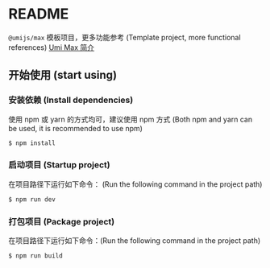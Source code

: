 # README

`@umijs/max` 模板项目，更多功能参考 (Template project, more functional references) [Umi Max 简介](https://umijs.org/docs/max/introduce)

## 开始使用 (start using)

### 安装依赖 (Install dependencies)

使用 npm 或 yarn 的方式均可，建议使用 npm 方式 (Both npm and yarn can be used, it is recommended to use npm)

```bash
$ npm install
```

### 启动项目 (Startup project)

在项目路径下运行如下命令： (Run the following command in the project path)

```bash
$ npm run dev
```

### 打包项目 (Package project)

在项目路径下运行如下命令：(Run the following command in the project path)

```bash
$ npm run build
```



